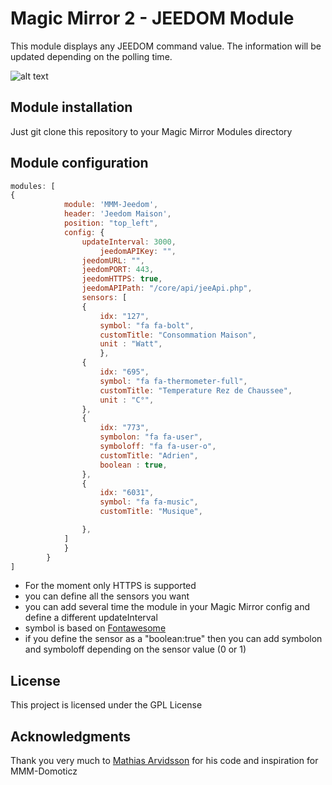 # Magic Mirror 2 - JEEDOM Module

This module displays any JEEDOM command value. The information will be updated depending on the polling time.


![alt text](https://raw.githubusercontent.com/prysme01/MMM-Jeedom/master/screenshots/MMM-Jeedom.png "Image of MMM-Jeedom")

## Module installation

Just git clone this repository to your Magic Mirror Modules directory

## Module configuration
````javascript
modules: [
{
			module: 'MMM-Jeedom',
			header: 'Jeedom Maison',
			position: "top_left",
			config: {
				updateInterval: 3000,
			      	jeedomAPIKey: "",
				jeedomURL: "",
				jeedomPORT: 443,
				jeedomHTTPS: true,
				jeedomAPIPath: "/core/api/jeeApi.php",
				sensors: [
				{
					idx: "127", 
					symbol: "fa fa-bolt",
					customTitle: "Consommation Maison",
					unit : "Watt",
      				},
				{
					idx: "695",
					symbol: "fa fa-thermometer-full",
					customTitle: "Temperature Rez de Chaussee",
					unit : "C°",
				},
				{
					idx: "773",
					symbolon: "fa fa-user",
					symboloff: "fa fa-user-o",
					customTitle: "Adrien",
					boolean : true,
				},
				{
					idx: "6031",
					symbol: "fa fa-music",
					customTitle: "Musique",

				},
			]
			}
		}
]
````
* For the moment only HTTPS is supported
* you can define all the sensors you want
* you can add several time the module in your Magic Mirror config and define a different updateInterval
* symbol is based on [Fontawesome](http://fontawesome.io/icons/)
* if you define the sensor as a "boolean:true" then you can add symbolon and symboloff depending on the sensor value (0 or 1)

## License

This project is licensed under the GPL License

## Acknowledgments

Thank you very much to [Mathias Arvidsson](https://github.com/M-Arvidsson/MMM-domoticz) for his code and inspiration for MMM-Domoticz
